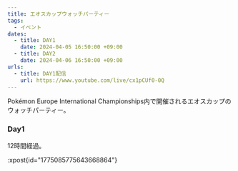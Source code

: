 ```yaml
---
title: エオスカップウォッチパーティー
tags:
  - イベント
dates:
  - title: DAY1
    date: 2024-04-05 16:50:00 +09:00
  - title: DAY2
    date: 2024-04-06 16:50:00 +09:00
urls:
  - title: DAY1配信
    url: https://www.youtube.com/live/cx1pCUf0-0Q
---
```


Pokémon Europe International Championships内で開催されるエオスカップのウォッチパーティー。

### Day1
12時間経過。

:xpost{id="1775085775643668864"}